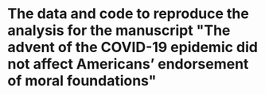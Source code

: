 # The data and code to reproduce the analysis for the manuscript "The advent of the COVID-19 epidemic did not affect Americans’ endorsement of moral foundations"

